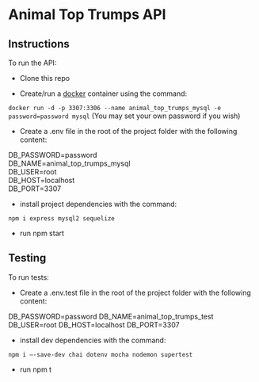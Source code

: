 # Animal Top Trumps API

## Instructions

To run the API:

- Clone this repo

- Create/run a [docker](https://www.docker.com/) container using the command:

`docker run -d -p 3307:3306 --name animal_top_trumps_mysql -e password=password mysql`
(You may set your own password if you wish)

- Create a .env file in the root of the project folder with the following content:

DB_PASSWORD=password  
DB_NAME=animal_top_trumps_mysql  
DB_USER=root  
DB_HOST=localhost  
DB_PORT=3307

- install project dependencies with the command:

`npm i express mysql2 sequelize`

- run npm start

## Testing

To run tests:

- Create a .env.test file in the root of the project folder with the following content:

DB_PASSWORD=password
DB_NAME=animal_top_trumps_test
DB_USER=root
DB_HOST=localhost
DB_PORT=3307

- install dev dependencies with the command:

`npm i —-save-dev chai dotenv mocha nodemon supertest`

- run npm t
